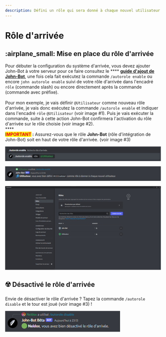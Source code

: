 ```yaml
---
description: Défini un rôle qui sera donné à chaque nouvel utilisateur.
---
```


# Rôle d'arrivée

## :airplane\_small: Mise en place du rôle d'arrivée

Pour débuter la configuration du système d'arrivée, vous devez ajouter John-Bot à votre serveur pour ce faire consultez le **** [**guide d'ajout de John-Bot**](../#ajouter-john-bot-a-votre-serveur-discord), une fois cela fait exécutez la commande `/autorole enable` ou encore `john autorole enable` suivi de votre rôle d'arrivée dans l'encadré `rôle` (commande slash) ou encore directement après la commande (commande avec préfixe).\
\
Pour mon exemple, je vais définir `@Utilisateur` comme nouveau rôle d'arrivée, je vais donc exécutez la commande `/autorole enable` et indiquer dans l'encadré `rôle`  `@Utilisateur` (voir image #1). Puis je vais exécuter la commande, suite à cette action John-Bot confirmera l'activation du rôle d'arrivée sur le rôle choisie (voir image #2).\
****\
****<mark style="color:red;">**IMPORTANT**</mark>** :** Assurez-vous que le rôle **John-Bot** (rôle d'intégration de John-Bot) soit en haut de votre rôle d'arrivée. (voir image #3)

![Image #1](../.gitbook/assets/AutoRoleEnable.png)

![Image #2](../.gitbook/assets/AutoRoleConfirm.png)

![image #3](../.gitbook/assets/John-BotRole.png)

## :radioactive: Désactivé le rôle d'arrivée

Envie de désactiver le rôle d'arrivée ? Tapez la commande `/autorole disable` et le tour est joué (voir image #3) !

![Image #3](../.gitbook/assets/autoroledisable.png)
